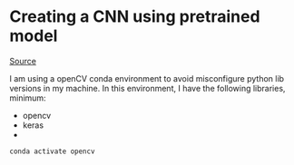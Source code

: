 # Creating a CNN using pretrained model

[Source](https://towardsdatascience.com/step-by-step-guide-to-using-pretrained-models-in-keras-c9097b647b29)

I am using a openCV conda environment to avoid misconfigure python lib versions in my machine. In this environment, I have the following libraries, minimum:

- opencv
- keras
- 

```
conda activate opencv
```

